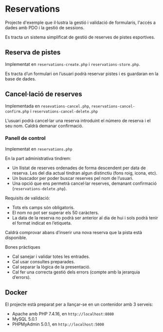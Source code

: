 # Reservations

Projecte d'exemple que il·lustra la gestió i validació de formularis, l'accés a dades amb PDO i la gestió de sessions.

Es tracta un sistema simplificat de gestió de reserves de pistes esportives.

## Reserva de pistes
Implementat en `reservations-create.php` i `reservations-store.php`.

Es tracta d’un formulari on l’usuari podrà reservar pistes i es guardaran en la base de dades.  

## Cancel·lació de reserves

Implementada en `resevations-cancel.php`, `reservations-cancel-confirm.php` i `reservations-cancel-delete.php`

L’usuari podrà cancel·lar una reserva introduint el número de reserva i el seu nom. Caldrà demanar confirmació.

### Panell de control

Implementat en `reservations.php`

En la part administrativa tindrem:
* Un llistat de reserves ordenades de forma descendent per data de reserva. Les del dia actual tindran algun distinctiu (fons roig, icona, etc).
* Un buscador per poder buscar reserves pel nom de l’usuari.
* Una opció que ens permetrà cancel·lar reserves, demanant confirmació (`reservations-delete.php`). 

Requisits de validació:
* Tots els camps són obligatoris.
* El nom no pot ser superar els 50 caràcters.
* La data de la reserva no podrà ser anterior al dia de hui i sols podrà tenir el format indicat en l’etiqueta.

Caldrà comprovar abans d’inserir una nova reserva que la pista està disponible.

Bones pràctiques
* Cal sanejar i validar totes les entrades.
* Cal usar consultes preparades.
* Cal separar la lògica de la presentació.
* Cal fer una correcta gestió dels errors (compte amb la jerarquia d’errors).

## Docker

El projecte està preparat per a llançar-se en un contenidor amb 3 serveis:

* Apache amb PHP 7.4.16, en `http://localhost:8080`
* MySQL 5.0.1
* PHPMyAdmin 5.0.1, en `http://localhost:5000`

